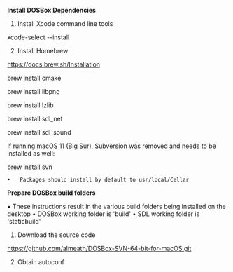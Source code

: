 **Install DOSBox Dependencies**

1. Install Xcode command line tools

xcode-select --install

2. Install Homebrew

https://docs.brew.sh/Installation

brew install cmake 

brew install libpng

brew install lzlib

brew install sdl_net

brew install sdl_sound

If running macOS 11 (Big Sur), Subversion was removed and needs to be installed as well:

brew install svn

	•	Packages should install by default to usr/local/Cellar
  
**Prepare DOSBox build folders**

• These instructions result in the various build folders being installed on the desktop
• DOSBox working folder is 'build'
• SDL working folder is 'staticbuild'

1. Download the source code

https://github.com/almeath/DOSBox-SVN-64-bit-for-macOS.git

2. Obtain autoconf




